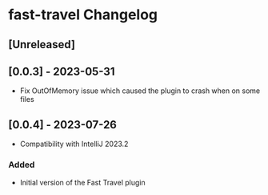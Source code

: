 <!-- Keep a Changelog guide -> https://keepachangelog.com -->

# fast-travel Changelog

## [Unreleased]

## [0.0.3] - 2023-05-31

- Fix OutOfMemory issue which caused the plugin to crash when on some files

## [0.0.4] - 2023-07-26

- Compatibility with IntelliJ 2023.2

### Added
- Initial version of the Fast Travel plugin
